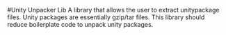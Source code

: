 #Unity Unpacker Lib
A library that allows the user to extract unitypackage files. Unity packages are essentially gzip/tar files. This library should reduce boilerplate code to unpack unity packages.
